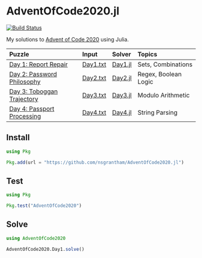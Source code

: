 # AdventOfCode2020.jl

[![Build Status](https://github.com/nsgrantham/AdventOfCode2020.jl/actions/workflows/CI.yml/badge.svg?branch=main)](https://github.com/nsgrantham/AdventOfCode2020.jl/actions/workflows/CI.yml?query=branch%3Amain)

My solutions to [Advent of Code 2020](https://adventofcode.com/2020) using Julia.

| Puzzle                                                              | Input                         | Solver                     | Topics               |
|:--------------------------------------------------------------------|:------------------------------|:---------------------------|:---------------------|
| [Day 1: Report Repair](https://adventofcode.com/2020/day/1)         | [Day1.txt](./data/Day1.txt)   | [Day1.jl](./src/Day1.jl)   | Sets, Combinations   |
| [Day 2: Password Philosophy](https://adventofcode.com/2020/day/2)   | [Day2.txt](./data/Day2.txt)   | [Day2.jl](./src/Day2.jl)   | Regex, Boolean Logic |
| [Day 3: Toboggan Trajectory](https://adventofcode.com/2020/day/3)   | [Day3.txt](./data/Day3.txt)   | [Day3.jl](./src/Day3.jl)   | Modulo Arithmetic    |
| [Day 4: Passport Processing](https://adventofcode.com/2020/day/4)   | [Day4.txt](./data/Day4.txt)   | [Day4.jl](./src/Day4.jl)   | String Parsing       |

## Install

```julia
using Pkg

Pkg.add(url = "https://github.com/nsgrantham/AdventOfCode2020.jl")
```

## Test

```julia
using Pkg

Pkg.test("AdventOfCode2020")
```

## Solve

```julia
using AdventOfCode2020

AdventOfCode2020.Day1.solve()
```
